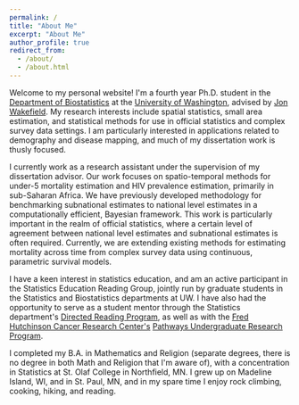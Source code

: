 ```yaml
---
permalink: /
title: "About Me"
excerpt: "About Me"
author_profile: true
redirect_from: 
  - /about/
  - /about.html
---
```


Welcome to my personal website! I'm a fourth year Ph.D. student in the [Department of Biostatistics](http://www.biostat.washington.edu/)  at the [University of Washington](https://www.washington.edu/), advised by [Jon Wakefield](http://faculty.washington.edu/jonno/). My research interests include spatial statistics, small area estimation, and statistical methods for use in official statistics and complex survey data settings. I am particularly interested in applications related to demography and disease mapping, and much of my dissertation work is thusly focused.

I currently work as a research assistant under the supervision of my dissertation advisor. Our work focuses on spatio-temporal methods for under-5 mortality estimation and HIV prevalence estimation, primarily in sub-Saharan Africa. We have previously developed methodology for benchmarking subnational estimates to national level estimates in a computationally efficient, Bayesian framework. This work is particularly important in the realm of official statistics, where a certain level of agreement between national level estimates and subnational estimates is often required. Currently, we are extending existing methods for estimating mortality across time from complex survey data using continuous, parametric survival models.

I have a keen interest in statistics education, and am an active participant in the Statistics Education Reading Group, jointly run by graduate students in the Statistics and Biostatistics departments at UW. I have also had the opportunity to serve as a student mentor through the Statistics department's [Directed Reading Program](https://spa-drp.github.io/), as well as with the [Fred Hutchinson Cancer Research Center's](https://www.fredhutch.org/en.html) [Pathways Undergraduate Research Program](https://www.fredhutch.org/en/about/internships/pathways-undergraduate-researchers.html). 

I completed my B.A. in Mathematics and Religion (separate degrees, there is no degree in both Math and Religion that I'm aware of), with a concentration in Statistics at St. Olaf College in Northfield, MN. I grew up on Madeline Island, WI, and in St. Paul, MN, and in my spare time I enjoy rock climbing, cooking, hiking, and reading.

